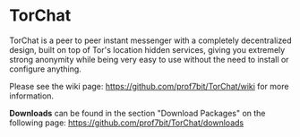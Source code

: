 TorChat
=======

TorChat is a peer to peer instant messenger with a completely decentralized design, 
built on top of Tor's location hidden services, giving you extremely strong anonymity 
while being very easy to use without the need to install or configure anything.

Please see the wiki page: https://github.com/prof7bit/TorChat/wiki for more information.

**Downloads** can be found in the section "Download Packages" 
on the following page: https://github.com/prof7bit/TorChat/downloads

